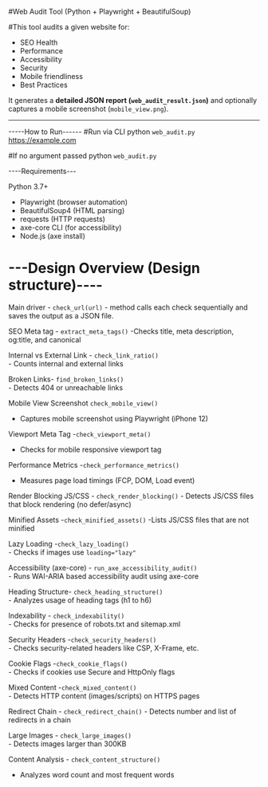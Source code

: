  #Web Audit Tool (Python + Playwright + BeautifulSoup)

#This tool audits a given website for:
- SEO Health
- Performance
- Accessibility
- Security
- Mobile friendliness
- Best Practices

It generates a **detailed JSON report (`web_audit_result.json`)** and optionally captures a mobile screenshot (`mobile_view.png`).

------------------------------

-----How to Run------
 #Run via CLI
   python `web_audit.py` https://example.com

#If no argument passed
  python `web_audit.py`


----Requirements---

Python 3.7+  
- Playwright (browser automation)  
- BeautifulSoup4 (HTML parsing)  
- requests (HTTP requests)  
- axe-core CLI (for accessibility)  
- Node.js (axe install)


# ---Design Overview (Design structure)----

 
 Main driver - `check_url(url)`
      - method calls each check sequentially and saves the output as a JSON file.

 SEO  Meta tag - `extract_meta_tags()`
     -Checks title, meta description, og:title, and canonical 

  Internal vs External Link - `check_link_ratio()`  
    - Counts internal and external links  
    
Broken Links- `find_broken_links()`           
    - Detects 404 or unreachable links 
    
Mobile View Screenshot `check_mobile_view()`   
   - Captures mobile screenshot using Playwright (iPhone 12)

Viewport Meta Tag -`check_viewport_meta()`        
   - Checks for mobile responsive viewport tag     

Performance Metrics -`check_performance_metrics()`   
   - Measures page load timings (FCP, DOM, Load event)  


  Render Blocking JS/CSS - `check_render_blocking()` 
     - Detects JS/CSS files that block rendering (no defer/async)

  
 Minified Assets -`check_minified_assets()` 
      -Lists JS/CSS files that are not minified      

  
 Lazy Loading -`check_lazy_loading()`   
     - Checks if images use `loading="lazy"`     


Accessibility (axe-core) - `run_axe_accessibility_audit()`  
    - Runs WAI-ARIA based accessibility audit using axe-core

Heading Structure- `check_heading_structure()`      
    - Analyzes usage of heading tags (h1 to h6)  

Indexability - `check_indexability()`         
    - Checks for presence of robots.txt and sitemap.xml

 Security Headers -`check_security_headers()`       
     - Checks security-related headers like CSP, X-Frame, etc.

Cookie Flags -`check_cookie_flags()`           
    - Checks if cookies use Secure and HttpOnly flags   

Mixed Content -`check_mixed_content()`  
    - Detects HTTP content (images/scripts) on HTTPS pages 

Redirect Chain  - `check_redirect_chain()` 
    - Detects number and list of redirects in a chain  


Large Images - `check_large_images()`           
    - Detects images larger than 300KB    

Content Analysis - `check_content_structure()`      
  - Analyzes word count and most frequent words    

